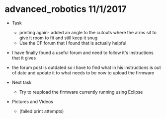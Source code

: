 # advanced_robotics 11/1/2017


* Task
	* printing again- added an angle to the cutouts where the arms sit to give it room to fit and still keep it snug
	* Use the CF forum that I found that is actually helpful
* I have finally found a useful forum and need to follow it's instructions that it gives
* the forum post is outdated so i have to find what in his instructions is out of date and update it to what needs to be now to upload the firmware


* Next task
	* Try to reupload the firmware currently running using Eclipse

* Pictures and Videos
	* (failed print attempts)